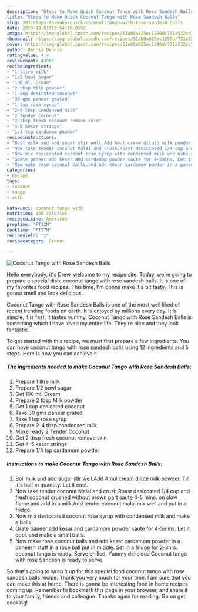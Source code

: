 ```yaml
---
description: "Steps to Make Quick Coconut Tango with Rose Sandesh Balls"
title: "Steps to Make Quick Coconut Tango with Rose Sandesh Balls"
slug: 283-steps-to-make-quick-coconut-tango-with-rose-sandesh-balls
date: 2020-10-01T19:54:10.059Z
image: https://img-global.cpcdn.com/recipes/51ab0a825ec1290d/751x532cq70/coconut-tango-with-rose-sandesh-balls-recipe-main-photo.jpg
thumbnail: https://img-global.cpcdn.com/recipes/51ab0a825ec1290d/751x532cq70/coconut-tango-with-rose-sandesh-balls-recipe-main-photo.jpg
cover: https://img-global.cpcdn.com/recipes/51ab0a825ec1290d/751x532cq70/coconut-tango-with-rose-sandesh-balls-recipe-main-photo.jpg
author: Dennis Dennis
ratingvalue: 4.4
reviewcount: 43962
recipeingredient:
- "1 litre milk"
- "1/2 bowl sugar"
- "100 ml. Cream"
- "2 tbsp Milk powder"
- "1 cup desicated coconut"
- "30 gms paneer grated"
- "1 tsp rose syrup"
- "2-4 tbsp condensed milk"
- "2 Tender Coconut"
- "2 tbsp fresh coconut remove skin"
- "4-5 kesar strings"
- "1/4 tsp cardamom powder"
recipeinstructions:
- "Boil milk and add sugar stir well.Add Amul cream dilute milk powder. Till it&#39;s half in quantity. Let it cool."
- "Now take tender coconut Malai and crush.Roast desiccated 1/4 cup.and fresh coconut crushed without brown part saute 4-5 mins. on slow flame.and add in a milk.Add tender coconut malai mix well and put in a fridge."
- "Now mix desiccated coconut rose syrup with condensed milk and make a balls."
- "Grate paneer add kesar and cardamom powder saute for 4-5mins. Let it cool. and make a small balls."
- "Now make rose coconut balls.and add kesar cardamom powder in a paneern stuff in a rose ball put in middle. Set in a fridge for 2-3hrs. coconut tango is ready. Serve chilled. Yummy delicious Coconut tango with rose Sandesh is ready to serve."
categories:
- Recipe
tags:
- coconut
- tango
- with

katakunci: coconut tango with 
nutrition: 160 calories
recipecuisine: American
preptime: "PT32M"
cooktime: "PT37M"
recipeyield: "1"
recipecategory: Dinner

---
```



![Coconut Tango with Rose Sandesh Balls](https://img-global.cpcdn.com/recipes/51ab0a825ec1290d/751x532cq70/coconut-tango-with-rose-sandesh-balls-recipe-main-photo.jpg)

Hello everybody, it's Drew, welcome to my recipe site. Today, we're going to prepare a special dish, coconut tango with rose sandesh balls. It is one of my favorites food recipes. This time, I'm gonna make it a bit tasty. This is gonna smell and look delicious.

Coconut Tango with Rose Sandesh Balls is one of the most well liked of recent trending foods on earth. It is enjoyed by millions every day. It is simple, it is fast, it tastes yummy. Coconut Tango with Rose Sandesh Balls is something which I have loved my entire life. They're nice and they look fantastic.




To get started with this recipe, we must first prepare a few ingredients. You can have coconut tango with rose sandesh balls using 12 ingredients and 5 steps. Here is how you can achieve it.

<!--inarticleads1-->

##### The ingredients needed to make Coconut Tango with Rose Sandesh Balls:

1. Prepare 1 litre milk
1. Prepare 1/2 bowl sugar
1. Get 100 ml. Cream
1. Prepare 2 tbsp Milk powder
1. Get 1 cup desicated coconut
1. Take 30 gms paneer grated
1. Take 1 tsp rose syrup
1. Prepare 2-4 tbsp condensed milk
1. Make ready 2 Tender Coconut
1. Get 2 tbsp fresh coconut remove skin
1. Get 4-5 kesar strings
1. Prepare 1/4 tsp cardamom powder




<!--inarticleads2-->

##### Instructions to make Coconut Tango with Rose Sandesh Balls:

1. Boil milk and add sugar stir well.Add Amul cream dilute milk powder. Till it&#39;s half in quantity. Let it cool.
1. Now take tender coconut Malai and crush.Roast desiccated 1/4 cup.and fresh coconut crushed without brown part saute 4-5 mins. on slow flame.and add in a milk.Add tender coconut malai mix well and put in a fridge.
1. Now mix desiccated coconut rose syrup with condensed milk and make a balls.
1. Grate paneer add kesar and cardamom powder saute for 4-5mins. Let it cool. and make a small balls.
1. Now make rose coconut balls.and add kesar cardamom powder in a paneern stuff in a rose ball put in middle. Set in a fridge for 2-3hrs. coconut tango is ready. Serve chilled. Yummy delicious Coconut tango with rose Sandesh is ready to serve.




So that's going to wrap it up for this special food coconut tango with rose sandesh balls recipe. Thank you very much for your time. I am sure that you can make this at home. There is gonna be interesting food in home recipes coming up. Remember to bookmark this page in your browser, and share it to your family, friends and colleague. Thanks again for reading. Go on get cooking!
